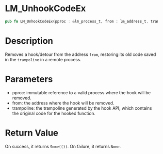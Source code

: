 # LM_UnhookCodeEx

```rust
pub fn LM_UnhookCodeEx(pproc : &lm_process_t, from : lm_address_t, trampoline : (lm_address_t, lm_size_t)) -> Option<()>
```

# Description

Removes a hook/detour from the address `from`, restoring its old code saved in the `trampoline` in a remote process.

# Parameters

- pproc: immutable reference to a valid process where the hook will be removed.
- from: the address where the hook will be removed.
- trampoline: the trampoline generated by the hook API, which contains the original code for the hooked function.

# Return Value

On success, it returns `Some(())`. On failure, it returns `None`.

